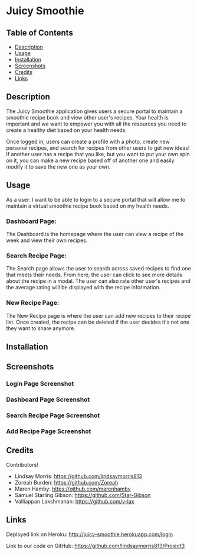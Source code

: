 # Juicy Smoothie

## Table of Contents
* [Description](#description)
* [Usage](#usage)
* [Installation](#installation)
* [Screenshots](#screenshots)
* [Credits](#credits)
* [Links](#links)

## Description
The Juicy Smoothie application gives users a secure portal to maintain a smoothie recipe book and view other user's recipes. Your health is important and we want to empower you with all the resources you need to create a healthy diet based on your health needs.

Once logged in, users can create a profile with a photo, create new personal recipes, and search for recipes from other users to get new ideas! If another user has a recipe that you like, but you want to put your own spin on it, you can make a new recipe based off of another one and easily modify it to save the new one as your own.
  
## Usage
As a user:
I want to be able to login to a secure portal that will allow me to maintain a virtual smoothie recipe book based on my health needs.

### Dashboard Page:    
The Dashboard is the homepage where the user can view a recipe of the week and view their own recipes.

### Search Recipe Page:  
The Search page allows the user to search across saved recipes to find one that meets their needs. From here, the user can click to see more details about the recipe in a modal. The user can also rate other user's recipes and the average rating will be displayed with the recipe information.

### New Recipe Page: 
The New Recipe page is where the user can add new recipes to their recipe list. Once created, the recipe can be deleted if the user decides it's not one they want to share anymore. 


## Installation
<!-- This application requires a database connection in order to save the items entered in it. Some of the primary packages we used were: ESLint, Handlebars, Express, Luxon, and Passport. The npm packages which needed to be installed are all listed in the package.json file under dependencies. -->


## Screenshots


### Login Page Screenshot 
<!-- <a href="http://juicy-smoothie.herokuapp.com/login" target="_blank"><img src="./public/images/login-form.png" 
alt="Login Page" width="900"/></a> -->

### Dashboard Page Screenshot


### Search Recipe Page Screenshot


### Add Recipe Page Screenshot



## Credits

Contributors!
* Lindsay Morris: https://github.com/lindsaymorris813
* Zoreah Burden: https://github.com/Zoreah 
* Maren Hamby: https://github.com/marenhamby
* Samuel Starling Gibson: https://github.com/Star-Gibson
* Valliappan Lakshmanan: https://github.com/v-lax 



## Links

Deployed link on Heroku: http://juicy-smoothie.herokuapp.com/login

Link to our code on GitHub: https://github.com/lindsaymorris813/Project3

